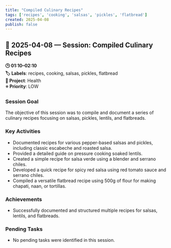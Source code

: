 ```yaml
---
title: "Compiled Culinary Recipes"
tags: ['recipes', 'cooking', 'salsas', 'pickles', 'flatbread']
created: 2025-04-08
publish: false
---
```


## 📅 2025-04-08 — Session: Compiled Culinary Recipes

**🕒 01:10–02:10**  
**🏷️ Labels**: recipes, cooking, salsas, pickles, flatbread  
**📂 Project**: Health  
**⭐ Priority**: LOW  


### Session Goal
The objective of this session was to compile and document a series of culinary recipes focusing on salsas, pickles, lentils, and flatbreads.

### Key Activities
- Documented recipes for various pepper-based salsas and pickles, including classic escabeche and roasted salsa.
- Provided a detailed guide on pressure cooking soaked lentils.
- Created a simple recipe for salsa verde using a blender and serrano chiles.
- Developed a quick recipe for spicy red salsa using red tomato sauce and serrano chiles.
- Compiled a versatile flatbread recipe using 500g of flour for making chapati, naan, or tortillas.

### Achievements
- Successfully documented and structured multiple recipes for salsas, lentils, and flatbreads.

### Pending Tasks
- No pending tasks were identified in this session.
